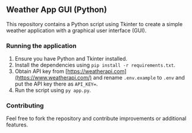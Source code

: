 ## Weather App GUI (Python)

This repository contains a Python script using Tkinter to create a simple weather application with a graphical user interface (GUI).

### Running the application

1. Ensure you have Python and Tkinter installed.
2. Install the dependencies using `pip install -r requirements.txt`.
3. Obtain API key from [https://weatherapi.com](https://www.weatherapi.com/) and rename `.env.example` to `.env` and put the API key there as `API_KEY=`.
4. Run the script using `py app.py`.

### Contributing

Feel free to fork the repository and contribute improvements or additional features.